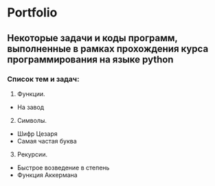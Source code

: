 # Portfolio
## Некоторые задачи и коды программ, выполненные в рамках прохождения курса программирования на языке python
### Список тем и задач:
1. Функции. 
- На завод
2. Символы. 
- Шифр Цезаря
- Самая частая буква
3. Рекурсии. 
- Быстрое возведение 
в степень
- Функция Аккермана
